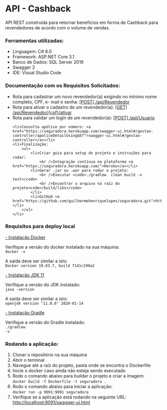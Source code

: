 <h1>API - Cashback</h1>

API REST construída para retornar benefícios em forma de Cashback para revendedores de acordo com o volume de vendas.

<h3>Ferramentas utilizadas: </h3>
<ul>
    <li>Linguagem: C# 8.0</li>
    <li>Framework: ASP.NET Core 3.1</li>
    <li>Banco de Dados: SQL Server 2019</li>    
    <li>Swagger 2</li>
    <li>IDE: Visual Studio Code</li>
</ul>

<h3>Documentação com os Requisitos Solicitados:</h3>
<ul>
    <li>Rota para cadastrar um novo revendedor(a) exigindo no mínimo nome completo, CPF,
e- mail e senha: <a href="">[POST] /api/Revendedor </a></li>
    <li>Rota para ativar o cadastro de um revendedor(a): <a href="">[GET] /api/Revendedor/{cpf}/ativar</a></li>
    <li>Rota para validar um login de um revendedor(a): <a href="">[POST] /api/Usuario</a></li>
    
    <li>Consulta apólice por número: <a href="https://seguradora.herokuapp.com/swagger-ui.html#/gestao-controller/apoliceDetailUsingGET">swagger-ui.html#/gestao-controller</a></li>
    <li>Finalização: 
        <ul>
            <li>Criar guia para setup do projeto e instruções para rodar: 
                <br />Integração contínua na plataforma <a href="https://seguradora.herokuapp.com/">Heroku</a></li>
            <li>Gerar .jar ou .war para rodar o projeto: 
                <br />Executar <code>./gradlew  clean build -x test</code> 
                <br />Encontrar o arquivo na raíz do projeto<code>/build/libs</code>
            </li>
            <li>GitHub <a href="https://github.com/guilhermehenriquelopes/seguradora.git">https://github.com/guilhermehenriquelopes/seguradora.git</a> </li>
        </ul>
    </li>
</ul>

<h3>Requisitos para deploy local</h3>

<a href="https://docs.docker.com/install/linux/docker-ce/ubuntu/">- Instalação Docker</a>

Verifique a versão do docker instalado na sua máquina:        
<code>docker -v</code>

A saída deve ser similar a isto:        
<code>Docker version 19.03.7, build 7141c199a2</code>    

<a href="https://www.oracle.com/java/technologies/javase-jdk11-downloads.html">- Instalação JDK 11</a>

Verifique a versão do JDK instalado:        
<code>java -version</code>

A saída deve ser similar a isto:        
<code>openjdk version "11.0.6" 2020-01-14</code>

<a href="https://gradle.org/install/">- Instalação Gradle</a>

Verifique a versão do Gradle instalado: <br/>
<code>./gradlew -v</code>

<h3>Rodando a aplicação:</h3>

<ol>
    <li>Clonar o repositório na sua máquina</li>
    <li>Abrir o terminal</li>
    <li>Navegue até a raíz do projeto, pasta onde se encontra o Dockerfile</li>
    <li>Inicie o docker caso ainda não esteja sendo executado</li>
    <li>Rode o comando abaixo para buildar o projeto e criar a imagem: <br />
        <code>docker build -f Dockerfile -t seguradora .</code>        
    </li>
    <li>Rodo o comando abaixo para iniciar a aplicação: <br />
        <code>docker run -p 9091:9091 seguradora</code>
    </li>
    <li>Verifique se a aplicação está rodando na seguinte URL: <br />
        <a href="http://localhost:9091/swagger-ui.html">http://localhost:9091/swagger-ui.html</a>
     </li>
</ol>
